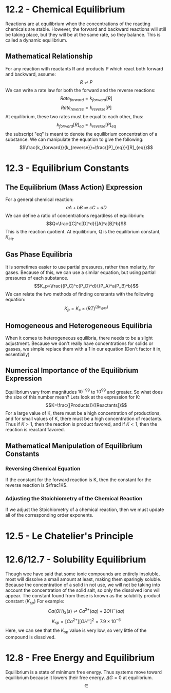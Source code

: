 # 12.2 - Chemical Equilibrium
Reactions are at equilibrium when the concentrations of the reacting chemicals are stable. However, the forward and backward reactions will still be taking place, but they will be at the same rate, so they balance. This is called a dynamic equilibrium. 
## Mathematical Relationship
For any reaction with reactants R and products P which react both forward and backward, assume: $$R\rightleftharpoons P$$
We can write a rate law for both the forward and the reverse reactions: $$Rate_{forward}=k_{forward}[R]$$
$$Rate_{reverse}=k_{reverse}[P]$$
At equilibrium, these two rates must be equal to each other, thus: $$k_{forward}[R]_{eq}=k_{reverse}[P]_{eq}$$
the subscript "eq" is meant to denote the equilibrium concentration of a substance. We can manipulate the equation to give the following: $$\frac{k_{forward}}{k_{reverse}}=\frac{[P]_{eq}}{[R]_{eq}}$$

# 12.3 - Equilibrium Constants
## The Equilibrium (Mass Action) Expression
For a general chemical reaction: $$aA+bB\rightleftharpoons cC+dD$$
We can define a ratio of concentrations regardless of equilibrium: $$Q=\frac{[C]^c[D]^d}{[A]^a[B]^b}$$
This is the reaction quotient. At equilibrium, Q is the equilibrium constant, $K_{eq}$.
## Gas Phase Equilibria
It is sometimes easier to use partial pressures, rather than molarity, for gases. Because of this, we can use a similar equation, but using partial pressures of each substance. $$K_p=\frac{(P_C)^c(P_D)^d}{(P_A)^a(P_B)^b}$$
We can relate the two methods of finding constants with the following equation: $$K_p=K_c\times(RT)^{(\Delta n_{gas})}$$
## Homogeneous and Heterogeneous Equilibria
When it comes to heterogeneous equilibria, there needs to be a slight adjustment. Because we don't really have concentrations for solids or gasses, we simple replace them with a 1 in our equation (Don't factor it in, essentially)
## Numerical Importance of the Equilibrium Expression
Equilibrium vary from magnitudes $10^{-99}$ to $10^{99}$ and greater. So what does the size of this number mean? Lets look at the expression for K: $$K=\frac{[Products]}{[Reactants]}$$
For a large value of K, there must be a high concentration of productions, and for small values of K, there must be a high concentration of reactants. Thus if $K>1$, then the reaction is product favored, and if $K<1$, then the reaction is reactant favored. 

## Mathematical Manipulation of Equilibrium Constants
### Reversing Chemical Equation
If the constant for the forward reaction is K, then the constant for the reverse reaction is $\frac1K$. 
### Adjusting the Stoichiometry of the Chemical Reaction
If we adjust the Stoichiometry of a chemical reaction, then we must update all of the corresponding order exponents. 
# 12.5 - Le Chatelier's Principle


# 12.6/12.7 - Solubility Equilibrium
Though wee have said that some ionic compounds are entirely insoluble, most will dissolve a small amount at least, making them sparingly soluble. Because the concentration of a solid in not use, we will not be taking into account the concentration of the solid salt, so only the dissolved ions will appear. The constant found from these is known as the solubility product constant ($K_{sp}$) For example: $$Ca(OH)_2(s)\rightleftharpoons Ca^{2+}(aq)+2OH^-(aq)$$
$$K_{sp}=[Ca^{2+}][OH^-]^2=7.9\times10^{-6}$$
Here, we can see that the $K_{sp}$ value is very low, so very little of the compound is dissolved. 
# 12.8 - Free Energy and Equilibrium
Equilibrium is a state of minimum free energy. Thus systems move toward equilibrium because it lowers their free energy. $\Delta G=0$ at equilibrium.
$$\in$$